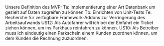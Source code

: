 Unsere Definition des MVP:
Ta: Implementierung einer Art Datenbank um gezielt auf Daten zugreifen zu können
Tb: Einrichten von Unit-Tests
Te: Recherche für verfügbare Framework-Addons zur Verringerung des Arbeitsaufwands
US12: Als Autofahrer will ich bei der Einfahrt ein Ticket ziehen können, um ins Parkhaus reinfahren zu können.
US10: Als Betreiber muss ich eindeutig einen Parkschein einem Kunden zuordnen können, um dem Kunden die Rechnung zuzuordnen.